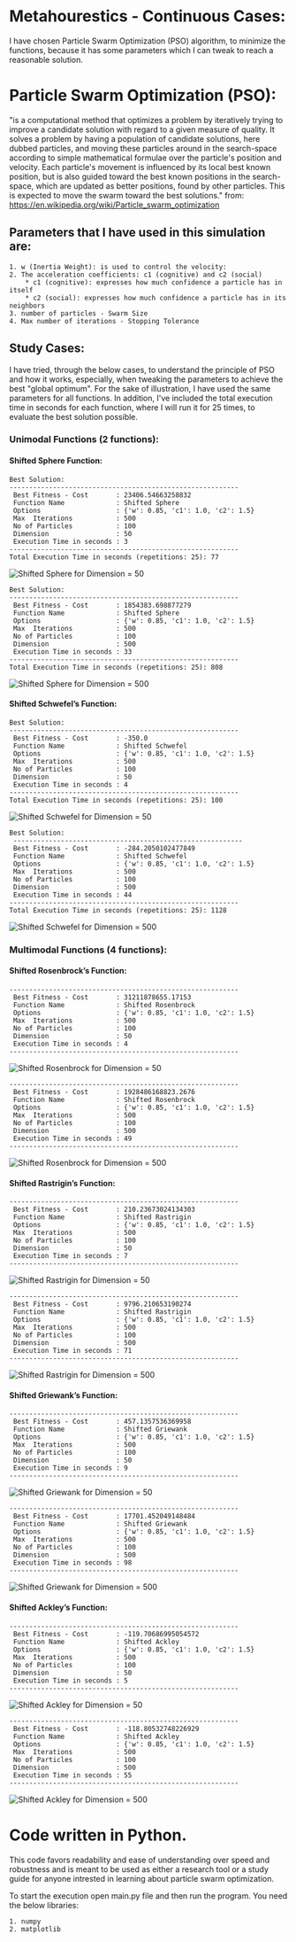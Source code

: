 # Metahourestics - Continuous Cases:
I have chosen Particle Swarm Optimization (PSO) algorithm, to minimize the functions, because it has some parameters 
which I can tweak to reach a reasonable solution.
 
# Particle Swarm Optimization (PSO):
"is a computational method that optimizes a problem by iteratively trying to improve a candidate solution with regard to a given measure of quality. 
It solves a problem by having a population of candidate solutions, here dubbed particles, and moving these particles around in the search-space according 
to simple mathematical formulae over the particle's position and velocity. Each particle's movement is influenced by its local best known position, 
but is also guided toward the best known positions in the search-space, which are updated as better positions, found by other particles. 
This is expected to move the swarm toward the best solutions." from: https://en.wikipedia.org/wiki/Particle_swarm_optimization

## Parameters that I have used in this simulation are:
	1. w (Inertia Weight): is used to control the velocity:
    2. The acceleration coefficients: c1 (cognitive) and c2 (social)
        * c1 (cognitive): expresses how much confidence a particle has in itself
        * c2 (social): expresses how much confidence a particle has in its neighbors
	3. number of particles - Swarm Size
    4. Max number of iterations - Stopping Tolerance
	
## Study Cases: 
I have tried, through the below cases, to understand the principle of PSO and how it works, especially, when tweaking the parameters to achieve 
the best "global optimum".
For the sake of illustration, I have used the same parameters for all functions.
In addition, I've included the total execution time in seconds for each function, where I will run it for 25 times, to evaluate the best solution possible. 

### Unimodal Functions (2 functions):

#### Shifted Sphere Function:
	Best Solution:
	----------------------------------------------------------
	 Best Fitness - Cost       : 23406.54663258832
	 Function Name             : Shifted Sphere
	 Options                   : {'w': 0.85, 'c1': 1.0, 'c2': 1.5}
	 Max  Iterations           : 500
	 No of Particles           : 100
	 Dimension                 : 50
	 Execution Time in seconds : 3
	----------------------------------------------------------
	Total Execution Time in seconds (repetitions: 25): 77
![Shifted Sphere for Dimension = 50](/images/PSO_ShiftedSphere_50.png)
	
	Best Solution: 
    ----------------------------------------------------------
	 Best Fitness - Cost       : 1854383.698877279
	 Function Name             : Shifted Sphere
	 Options                   : {'w': 0.85, 'c1': 1.0, 'c2': 1.5}
	 Max  Iterations           : 500
	 No of Particles           : 100
	 Dimension                 : 500
	 Execution Time in seconds : 33
	----------------------------------------------------------
	Total Execution Time in seconds (repetitions: 25): 808
![Shifted Sphere for Dimension = 500](/images/PSO_ShiftedSphere_500.png)
		 
#### Shifted Schwefel’s Function:
	Best Solution: 
	----------------------------------------------------------
	 Best Fitness - Cost       : -350.0
	 Function Name             : Shifted Schwefel
	 Options                   : {'w': 0.85, 'c1': 1.0, 'c2': 1.5}
	 Max  Iterations           : 500
	 No of Particles           : 100
	 Dimension                 : 50
	 Execution Time in seconds : 4
	----------------------------------------------------------
	Total Execution Time in seconds (repetitions: 25): 100
![Shifted Schwefel for Dimension = 50](/images/PSO_ShiftedSchwefel_50.png)
	
	Best Solution: 
	 ----------------------------------------------------------
	 Best Fitness - Cost       : -284.2050102477849
	 Function Name             : Shifted Schwefel
	 Options                   : {'w': 0.85, 'c1': 1.0, 'c2': 1.5}
	 Max  Iterations           : 500
	 No of Particles           : 100
	 Dimension                 : 500
	 Execution Time in seconds : 44
	----------------------------------------------------------
	Total Execution Time in seconds (repetitions: 25): 1128
![Shifted Schwefel for Dimension = 500](/images/PSO_ShiftedSchwefel_500.png)

### Multimodal Functions (4 functions):

#### Shifted Rosenbrock’s Function:
	----------------------------------------------------------
	 Best Fitness - Cost       : 31211878655.17153
	 Function Name             : Shifted Rosenbrock
	 Options                   : {'w': 0.85, 'c1': 1.0, 'c2': 1.5}
	 Max  Iterations           : 500
	 No of Particles           : 100
	 Dimension                 : 50
	 Execution Time in seconds : 4
	----------------------------------------------------------
![Shifted Rosenbrock for Dimension = 50](/images/PSO_ShiftedRosenbrock_50.png)
	
	----------------------------------------------------------
	 Best Fitness - Cost       : 1928486168823.2676
	 Function Name             : Shifted Rosenbrock
	 Options                   : {'w': 0.85, 'c1': 1.0, 'c2': 1.5}
	 Max  Iterations           : 500
	 No of Particles           : 100
	 Dimension                 : 500
	 Execution Time in seconds : 49
	----------------------------------------------------------
 ![Shifted Rosenbrock for Dimension = 500](/images/PSO_ShiftedRosenbrock_500.png)
 
#### Shifted Rastrigin’s Function:
	----------------------------------------------------------
	 Best Fitness - Cost       : 210.23673024134303
	 Function Name             : Shifted Rastrigin
	 Options                   : {'w': 0.85, 'c1': 1.0, 'c2': 1.5}
	 Max  Iterations           : 500
	 No of Particles           : 100
	 Dimension                 : 50
	 Execution Time in seconds : 7
	----------------------------------------------------------
![Shifted Rastrigin for Dimension = 50](/images/PSO_ShiftedRastrigin_50.png)
	
	----------------------------------------------------------
	 Best Fitness - Cost       : 9796.210653190274
	 Function Name             : Shifted Rastrigin
	 Options                   : {'w': 0.85, 'c1': 1.0, 'c2': 1.5}
	 Max  Iterations           : 500
	 No of Particles           : 100
	 Dimension                 : 500
	 Execution Time in seconds : 71
	----------------------------------------------------------
![Shifted Rastrigin for Dimension = 500](/images/PSO_ShiftedRastrigin_500.png)

#### Shifted Griewank’s Function:
	----------------------------------------------------------
	 Best Fitness - Cost       : 457.1357536369958
	 Function Name             : Shifted Griewank
	 Options                   : {'w': 0.85, 'c1': 1.0, 'c2': 1.5}
	 Max  Iterations           : 500
	 No of Particles           : 100
	 Dimension                 : 50
	 Execution Time in seconds : 9
	----------------------------------------------------------
![Shifted Griewank for Dimension = 50](/images/PSO_ShiftedGriewank_50.png)
	
	----------------------------------------------------------
	 Best Fitness - Cost       : 17701.452049148484
	 Function Name             : Shifted Griewank
	 Options                   : {'w': 0.85, 'c1': 1.0, 'c2': 1.5}
	 Max  Iterations           : 500
	 No of Particles           : 100
	 Dimension                 : 500
	 Execution Time in seconds : 98
	----------------------------------------------------------
![Shifted Griewank for Dimension = 500](/images/PSO_ShiftedGriewank_500.png)

#### Shifted Ackley’s Function:
	----------------------------------------------------------
	 Best Fitness - Cost       : -119.70686995054572
	 Function Name             : Shifted Ackley
	 Options                   : {'w': 0.85, 'c1': 1.0, 'c2': 1.5}
	 Max  Iterations           : 500
	 No of Particles           : 100
	 Dimension                 : 50
	 Execution Time in seconds : 5
	----------------------------------------------------------
![Shifted Ackley for Dimension = 50](/images/PSO_ShiftedAckley_50.png)
	
	----------------------------------------------------------
	 Best Fitness - Cost       : -118.80532748226929
	 Function Name             : Shifted Ackley
	 Options                   : {'w': 0.85, 'c1': 1.0, 'c2': 1.5}
	 Max  Iterations           : 500
	 No of Particles           : 100
	 Dimension                 : 500
	 Execution Time in seconds : 55
	----------------------------------------------------------
![Shifted Ackley for Dimension = 500](/images/PSO_ShiftedAckley_500.png)
	
# Code written in Python. 
This code favors readability and ease of understanding over speed and robustness 
and is meant to be used as either a research tool or a study guide for anyone 
intrested in learning about particle swarm optimization.  

To start the execution open main.py file and then run the program.
You need the below libraries:

	1. numpy
	2. matplotlib
 